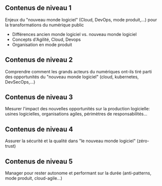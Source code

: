
## Contenus de niveau 1
Enjeux du "nouveau monde logiciel" (Cloud, DevOps, mode produit,...) pour la transformations du numérique public
- Différences ancien monde logiciel vs. nouveau monde logiciel
- Concepts d'Agilité, Cloud, Devops
- Organisation en mode produit

## Contenus de niveau 2
Comprendre comment les grands acteurs du numériques ont-ils tiré parti des opportunités du "nouveau monde logiciel" (cloud, kubernetes, DevSecOps,...)


## Contenus de niveau 3
Mesurer l'impact des nouvelles opportunités sur la production logicielle: usines logicielles, organisations agiles, périmètres de responsabilités...


## Contenus de niveau 4
Assurer la sécurité et la qualité dans "le nouveau monde logiciel" (zéro-trust)


## Contenus de niveau 5
Manager pour rester autonome et performant sur la durée (anti-patterns, mode produit, cloud-agile...)
